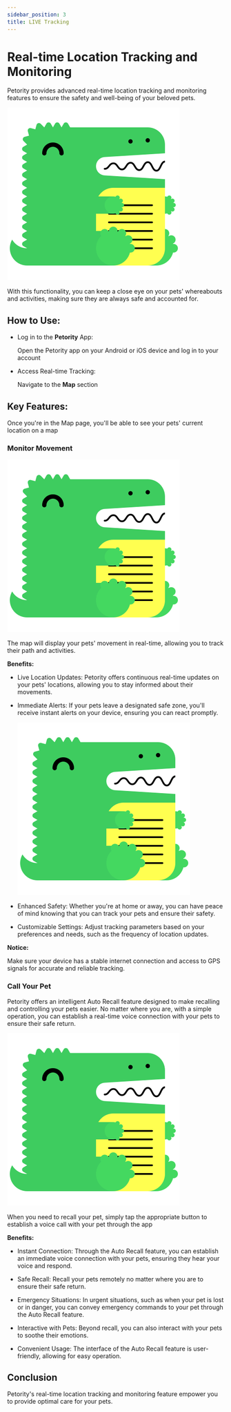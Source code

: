 ```yaml
---
sidebar_position: 3
title: LIVE Tracking
---
```


# Real-time Location Tracking and Monitoring
Petority provides advanced real-time location tracking and monitoring features to ensure the safety and well-being of your beloved pets.

![MAP](/img/logo.svg)

With this functionality, you can keep a close eye on your pets' whereabouts and activities, making sure they are always safe and accounted for.

## How to Use:
+ Log in to the **Petority** App:
  
    Open the Petority app on your Android or iOS device and log in to your account
  
+ Access Real-time Tracking:
  
    Navigate to the **Map** section
  
## Key Features:
Once you're in the Map page, you'll be able to see your pets' current location on a map

### Monitor Movement

![realtime tracking](/img/logo.svg)

The map will display your pets' movement in real-time, allowing you to track their path and activities.

**Benefits:**

+ Live Location Updates: 
    Petority offers continuous real-time updates on your pets' locations, allowing you to stay informed about their movements.

+ Immediate Alerts: 
    If your pets leave a designated safe zone, you'll receive instant alerts on your device, ensuring you can react promptly.

    ![fence alert](/img/logo.svg)

+ Enhanced Safety:
    Whether you're at home or away, you can have peace of mind knowing that you can track your pets and ensure their safety.

+ Customizable Settings:
    Adjust tracking parameters based on your preferences and needs, such as the frequency of location updates.

**Notice:** 

Make sure your device has a stable internet connection and access to GPS signals for accurate and reliable tracking.

### Call Your Pet

Petority offers an intelligent Auto Recall feature designed to make recalling and controlling your pets easier. No matter where you are, with a simple operation, you can establish a real-time voice connection with your pets to ensure their safe return.

![recall](/img/logo.svg)

When you need to recall your pet, simply tap the appropriate button to establish a voice call with your pet through the app

**Benefits:**

+ Instant Connection: Through the Auto Recall feature, you can establish an immediate voice connection with your pets, ensuring they hear your voice and respond.

+ Safe Recall: Recall your pets remotely no matter where you are to ensure their safe return.

+ Emergency Situations: In urgent situations, such as when your pet is lost or in danger, you can convey emergency commands to your pet through the Auto Recall feature.

+ Interactive with Pets: Beyond recall, you can also interact with your pets to soothe their emotions.

+ Convenient Usage: The interface of the Auto Recall feature is user-friendly, allowing for easy operation.
## Conclusion

Petority's real-time location tracking and monitoring feature empower you to provide optimal care for your pets.   
